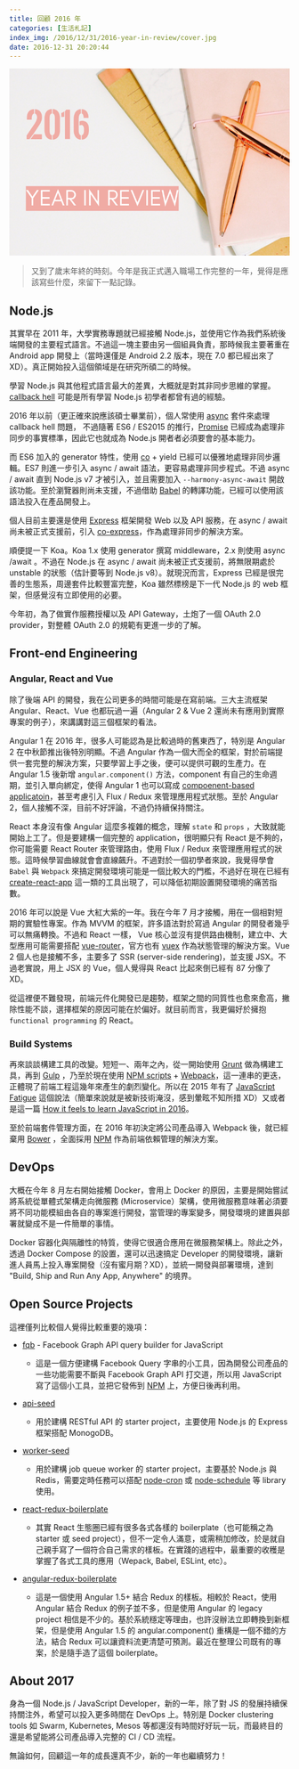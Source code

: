 ```yaml
---
title: 回顧 2016 年
categories: [生活札記]
index_img: /2016/12/31/2016-year-in-review/cover.jpg
date: 2016-12-31 20:20:44
---
```


![cover](/2016/12/31/2016-year-in-review/cover.jpg)

> 又到了歲末年終的時刻。今年是我正式邁入職場工作完整的一年，覺得是應該寫些什麼，來留下一點記錄。

<!-- more -->

## Node.js

其實早在 2011 年，大學實務專題就已經接觸 Node.js，並使用它作為我們系統後端開發的主要程式語言。不過這一塊主要由另一個組員負責，那時候我主要著重在 Android app 開發上（當時還僅是 Android 2.2 版本，現在 7.0 都已經出來了 XD）。真正開始投入這個領域是在研究所碩二的時候。

學習 Node.js 與其他程式語言最大的差異，大概就是對其非同步思維的掌握。 [callback hell](http://callbackhell.com) 可能是所有學習 Node.js 初學者都曾有過的經驗。


2016 年以前（更正確來說應該碩士畢業前），個人常使用 [async](https://github.com/caolan/async) 套件來處理 callback hell 問題， 不過隨著 ES6 / ES2015 的推行，[Promise](https://developer.mozilla.org/en-US/docs/Web/JavaScript/Reference/Global_Objects/Promise) 已經成為處理非同步的事實標準，因此它也就成為 Node.js 開者者必須要會的基本能力。

而 ES6 加入的 generator 特性，使用 [co](https://github.com/tj/co) + yield 已經可以優雅地處理非同步邏輯。ES7 則進一步引入 async / await 語法，更容易處理非同步程式。不過 async / await 直到 Node.js v7 才被引入，並且需要加入 `--harmony-async-await` 開啟該功能。至於瀏覽器則尚未支援，不過借助 [Babel](https://babeljs.io) 的轉譯功能，已經可以使用該語法投入在產品開發上。

個人目前主要還是使用 [Express](http://expressjs.com/) 框架開發 Web 以及 API 服務，在 async / await 尚未被正式支援前，引入 [co-express](https://github.com/mciparelli/co-express)，作為處理非同步的解決方案。

順便提一下 Koa。Koa 1.x 使用 generator 撰寫 middleware，2.x 則使用 async /await 。不過在 Node.js 在 async / await 尚未被正式支援前，將無限期處於 unstable 的狀態（估計要等到 Node.js v8）。就現況而言，Express 已經是很完善的生態系，周邊套件比較豐富完整，Koa 雖然標榜是下一代 Node.js 的 web 框架，但感覺沒有立即使用的必要。

今年初，為了做實作服務授權以及 API Gateway，土炮了一個 OAuth 2.0 provider，對整體 OAuth 2.0 的規範有更進一步的了解。


## Front-end Engineering

### Angular, React and Vue

除了後端 API 的開發，我在公司更多的時間可能是在寫前端。三大主流框架 Angular、React、Vue 也都玩過一遍（Angular 2 & Vue 2 還尚未有應用到實際專案的例子），來講講對這三個框架的看法。

Angular 1 在 2016 年，很多人可能認為是比較過時的舊東西了，特別是 Angular 2 在中秋節推出後特別明顯。不過 Angular 作為一個大而全的框架，對於前端提供一套完整的解決方案，只要學習上手之後，便可以提供可觀的生產力。在 Angular 1.5 後新增 `angular.component()` 方法，component 有自己的生命週期，並引入單向綁定，使得 Angular 1 也可以寫成 [compoenent-based applicatoin](https://github.com/chunkai1312/blog/issues/1)，甚至考慮引入 Flux / Redux 來管理應用程式狀態。至於 Angular 2，個人接觸不深，目前不好評論，不過仍持續保持關注。

React 本身沒有像 Angular 這麼多複雜的概念，理解 `state` 和 `props` ，大致就能開始上工了。但是要建構一個完整的 application，很明顯只有 React 是不夠的，你可能需要 React Router 來管理路由，使用 Flux / Redux 來管理應用程式的狀態。這時候學習曲線就會會直線飆升。不過對於一個初學者來說，我覺得學會 `Babel` 與 `Webpack` 來搞定開發環境可能是一個比較大的門檻，不過好在現在已經有 [create-react-app](https://github.com/facebookincubator/create-react-app) 這一類的工具出現了，可以降低初期設置開發環境的痛苦指數。

2016 年可以說是 Vue 大紅大紫的一年。我在今年 7 月才接觸，用在一個相對短期的實驗性專案。作為 MVVM 的框架，許多語法對於寫過 Angular 的開發者幾乎可以無痛轉換。不過和 React 一樣， Vue 核心並沒有提供路由機制，建立中、大型應用可能需要搭配 [vue-router](https://github.com/vuejs/vue-router)，官方也有 [vuex](https://github.com/vuejs/vuex) 作為狀態管理的解決方案。Vue 2 個人也是接觸不多，主要多了 SSR (server-side rendering)，並支援 JSX。不過老實說，用上 JSX 的 Vue，個人覺得與 React 比起來倒已經有 87 分像了 XD。

從這裡便不難發現，前端元件化開發已是趨勢，框架之間的同質性也愈來愈高，撇除性能不談，選擇框架的原因可能在於偏好。就目前而言，我更偏好於擁抱 `functional programming` 的 React。


### Build Systems

再來談談構建工具的改變。短短一、兩年之內，從一開始使用 [Grunt](http://gruntjs.com) 做為構建工具，再到 [Gulp](http://gulpjs.com) ，乃至於現在使用 [NPM scripts](https://docs.npmjs.com/misc/scripts) + [Webpack](https://webpack.github.io/)，這一連串的更迭，正體現了前端工程這幾年來產生的劇烈變化。所以在 2015 年有了 [JavaScript Fatigue](https://medium.com/@ericclemmons/javascript-fatigue-48d4011b6fc4#.b1q90e1ed) 這個說法（簡單來說就是被新技術淹沒，感到暈眩不知所措 XD）又或者是這一篇 [How it feels to learn JavaScript in 2016](https://hackernoon.com/how-it-feels-to-learn-javascript-in-2016-d3a717dd577f#.ket2h8hxu)。

至於前端套件管理方面，在 2016 年初決定將公司產品導入 Webpack 後，就已經棄用 [Bower](https://bower.io) ，全面採用 [NPM](https://www.npmjs.com) 作為前端依賴管理的解決方案。


## DevOps

大概在今年 8 月左右開始接觸 Docker，會用上 Docker 的原因，主要是開始嘗試將系統從單體式架構走向微服務 (Microservice）架構，使用微服務意味著必須要將不同功能模組由各自的專案進行開發，當管理的專案變多，開發環境的建置與部署就變成不是一件簡單的事情。

Docker 容器化與隔離性的特質，使得它很適合應用在微服務架構上。除此之外，透過 Docker Compose 的設置，還可以迅速搞定 Developer 的開發環境，讓新進人員馬上投入專案開發（沒有蜜月期？XD），並統一開發與部署環境，達到 "Build, Ship and Run Any App, Anywhere" 的境界。


## Open Source Projects

這裡僅列比較個人覺得比較重要的幾項：

- [fqb](https://github.com/chunkai1312/fqb) - Facebook Graph API query builder for JavaScript
  - 這是一個方便建構 Facebook Query 字串的小工具，因為開發公司產品的一些功能需要不斷與 Facebook Graph API 打交道，所以用 JavaScript 寫了這個小工具，並把它發佈到 [NPM]((https://www.npmjs.com/package/fqb)) 上，方便日後再利用。 

- [api-seed](https://github.com/chunkai1312/api-seed)
  - 用於建構 RESTful API 的 starter project，主要使用 Node.js 的 Express 框架搭配 MonogoDB。

- [worker-seed](https://github.com/chunkai1312/worker-seed)
  - 用於建構 job queue worker 的 starter project，主要基於 Node.js 與 Redis，需要定時任務可以搭配 [node-cron](https://github.com/kelektiv/node-cron) 或 [node-schedule](https://github.com/node-schedule/node-schedule) 等 library 使用。

- [react-redux-boilerplate](https://github.com/chunkai1312/react-redux-boilerplate)
  - 其實 React 生態圈已經有很多各式各樣的 boilerplate（也可能稱之為 starter 或 seed project），但不一定令人滿意，或需稍加修改，於是就自己親手寫了一個符合自己需求的樣板。在實踐的過程中，最重要的收穫是掌握了各式工具的應用（Wepack, Babel, ESLint, etc）。

- [angular-redux-boilerplate](https://github.com/chunkai1312/angular-redux-boilerplate)
  - 這是一個使用 Angular 1.5+ 結合 Redux 的樣板。相較於 React，使用 Angular 結合 Redux 的例子並不多，但是使用 Angular 的 legacy project 相信是不少的。基於系統穩定等理由，也許沒辦法立即轉換到新框架，但是使用 Angular 1.5 的 angular.component() 重構是一個不錯的方法，結合 Redux 可以讓資料流更清楚可預測。最近在整理公司既有的專案，於是隨手造了這個 boilerplate。


## About 2017

身為一個 Node.js / JavaScript Developer，新的一年，除了對 JS 的發展持續保持關注外，希望可以投入更多時間在 DevOps 上。特別是 Docker clustering tools 如 Swarm, Kubernetes, Mesos 等都還沒有時間好好玩一玩，而最終目的還是希望能將公司產品導入完整的 CI / CD 流程。

無論如何，回顧這一年的成長還真不少，新的一年也繼續努力！
